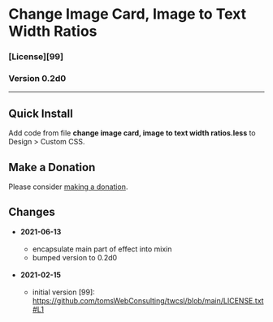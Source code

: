 # Change Image Card, Image to Text Width Ratios

### [License][99]

### Version 0.2d0

---

## Quick Install

Add code from file **change image card, image to text width ratios.less** to
Design > Custom CSS.

## Make a Donation

Please consider [making a donation](https://github.com/tomsWebConsulting/twcsl#make-a-donation).

## Changes

* **2021-06-13**
<br><br>
  * encapsulate main part of effect into mixin
  * bumped version to 0.2d0
  <br><br>
* **2021-02-15**
<br><br>
  * initial version
[99]: https://github.com/tomsWebConsulting/twcsl/blob/main/LICENSE.txt#L1
